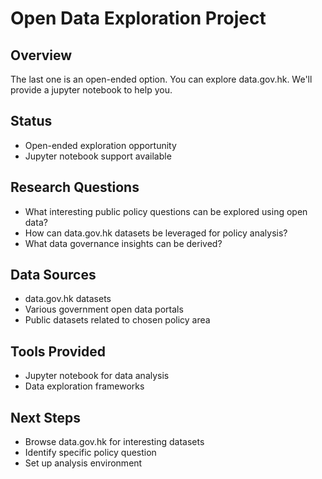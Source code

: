 # Open Data Exploration Project

## Overview
The last one is an open-ended option. You can explore data.gov.hk. We'll provide a jupyter notebook to help you.

## Status
- Open-ended exploration opportunity
- Jupyter notebook support available

## Research Questions
- What interesting public policy questions can be explored using open data?
- How can data.gov.hk datasets be leveraged for policy analysis?
- What data governance insights can be derived?

## Data Sources
- data.gov.hk datasets
- Various government open data portals
- Public datasets related to chosen policy area

## Tools Provided
- Jupyter notebook for data analysis
- Data exploration frameworks

## Next Steps
- Browse data.gov.hk for interesting datasets
- Identify specific policy question
- Set up analysis environment